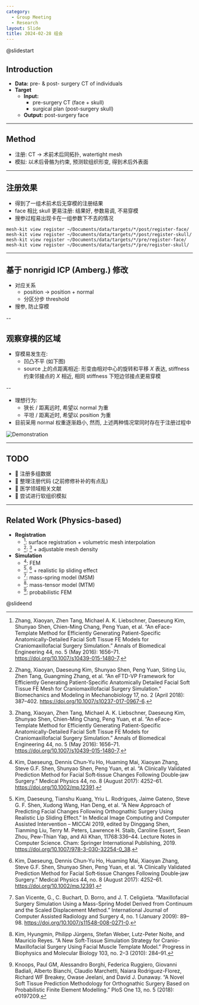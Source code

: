 ```yaml
---
category:
  - Group Meeting
  - Research
layout: Slide
title: 2024-02-28 组会
---
```


@slidestart

## Introduction

- **Data:** pre- & post- surgery CT of individuals
- **Target**
  - **Input:**
    - pre-surgery CT (face + skull)
    - surgical plan (post-surgery skull)
  - **Output:** post-surgery face

---

## Method

- 注册: CT -> 术前术后同拓扑, watertight mesh
- 模拟: 以术后骨骼为约束, 预测软组织形变, 得到术后外表面

---

## 注册效果

- 得到了一组术前术后无穿模的注册结果
- face 相比 skull 更易注册: 结果好, 参数易调, 不易穿模
- 搜参过程易出现卡在一组参数下不去的情况

```shell
mesh-kit view register ~/Documents/data/targets/*/post/register-face/
mesh-kit view register ~/Documents/data/targets/*/post/register-skull/
mesh-kit view register ~/Documents/data/targets/*/pre/register-face/
mesh-kit view register ~/Documents/data/targets/*/pre/register-skull/
```

---

## 基于 nonrigid ICP (Amberg.) 修改

- 对应关系
  - position -> position + normal
  - 分区分步 threshold
- 搜参, 防止穿模

--

## 观察穿模的区域

- 穿模易发生在:
  - 凹凸不平 (如下图)
  - source 上的点距离相近: 形变由相对中心的旋转和平移 $X$ 表达, stiffness 约束邻接点的 $X$ 相近, 相同 stiffness 下短边邻接点更易穿模

--

- 理想行为:
  - 狭长 / 距离远时, 希望以 normal 为重
  - 平坦 / 距离近时, 希望以 position 为重
- 目前采用 normal 权重逐渐趋小, 然而, 上述两种情况常同时存在于注册过程中

![Demonstration](https://cdn.liblaf.me/img/2024/2024-02-27T073656Z.webp)

---

## TODO

- 🔳 注册多组数据
- 🔳 整理注册代码 (之前修修补补的有点乱)
- 🔳 医学领域相关文献
- 🔳 尝试进行软组织模拟

---

## Related Work (Physics-based)

- **Registration**
  - [^1]\: surface registration + volumetric mesh interpolation
  - [^2]\: [^1] + adjustable mesh density
- **Simulation**
  - [^3]\: FEM
  - [^4]\: [^3] + realistic lip sliding effect
  - [^5]\: mass-spring model (MSM)
  - [^6]\: mass-tensor model (MTM)
  - [^7]\: probabilistic FEM

[^1]: Zhang, Xiaoyan, Zhen Tang, Michael A. K. Liebschner, Daeseung Kim, Shunyao Shen, Chien-Ming Chang, Peng Yuan, et al. “An eFace-Template Method for Efficiently Generating Patient-Specific Anatomically-Detailed Facial Soft Tissue FE Models for Craniomaxillofacial Surgery Simulation.” Annals of Biomedical Engineering 44, no. 5 (May 2016): 1656–71. <https://doi.org/10.1007/s10439-015-1480-7>.
[^2]: Zhang, Xiaoyan, Daeseung Kim, Shunyao Shen, Peng Yuan, Siting Liu, Zhen Tang, Guangming Zhang, et al. “An eFTD-VP Framework for Efficiently Generating Patient-Specific Anatomically Detailed Facial Soft Tissue FE Mesh for Craniomaxillofacial Surgery Simulation.” Biomechanics and Modeling in Mechanobiology 17, no. 2 (April 2018): 387–402. <https://doi.org/10.1007/s10237-017-0967-6>.
[^3]: Kim, Daeseung, Dennis Chun‐Yu Ho, Huaming Mai, Xiaoyan Zhang, Steve G.F. Shen, Shunyao Shen, Peng Yuan, et al. “A Clinically Validated Prediction Method for Facial Soft‐tissue Changes Following Double‐jaw Surgery.” Medical Physics 44, no. 8 (August 2017): 4252–61. <https://doi.org/10.1002/mp.12391>.
[^4]: Kim, Daeseung, Tianshu Kuang, Yriu L. Rodrigues, Jaime Gateno, Steve G. F. Shen, Xudong Wang, Han Deng, et al. “A New Approach of Predicting Facial Changes Following Orthognathic Surgery Using Realistic Lip Sliding Effect.” In Medical Image Computing and Computer Assisted Intervention – MICCAI 2019, edited by Dinggang Shen, Tianming Liu, Terry M. Peters, Lawrence H. Staib, Caroline Essert, Sean Zhou, Pew-Thian Yap, and Ali Khan, 11768:336–44. Lecture Notes in Computer Science. Cham: Springer International Publishing, 2019. <https://doi.org/10.1007/978-3-030-32254-0_38>.
[^5]: San Vicente, G., C. Buchart, D. Borro, and J. T. Celigüeta. “Maxillofacial Surgery Simulation Using a Mass-Spring Model Derived from Continuum and the Scaled Displacement Method.” International Journal of Computer Assisted Radiology and Surgery 4, no. 1 (January 2009): 89–98. <https://doi.org/10.1007/s11548-008-0271-0>.
[^6]: Kim, Hyungmin, Philipp Jürgens, Stefan Weber, Lutz-Peter Nolte, and Mauricio Reyes. “A New Soft-Tissue Simulation Strategy for Cranio-Maxillofacial Surgery Using Facial Muscle Template Model.” Progress in Biophysics and Molecular Biology 103, no. 2–3 (2010): 284–91.
[^7]: Knoops, Paul GM, Alessandro Borghi, Federica Ruggiero, Giovanni Badiali, Alberto Bianchi, Claudio Marchetti, Naiara Rodriguez-Florez, Richard WF Breakey, Owase Jeelani, and David J. Dunaway. “A Novel Soft Tissue Prediction Methodology for Orthognathic Surgery Based on Probabilistic Finite Element Modelling.” PloS One 13, no. 5 (2018): e0197209.

@slideend
